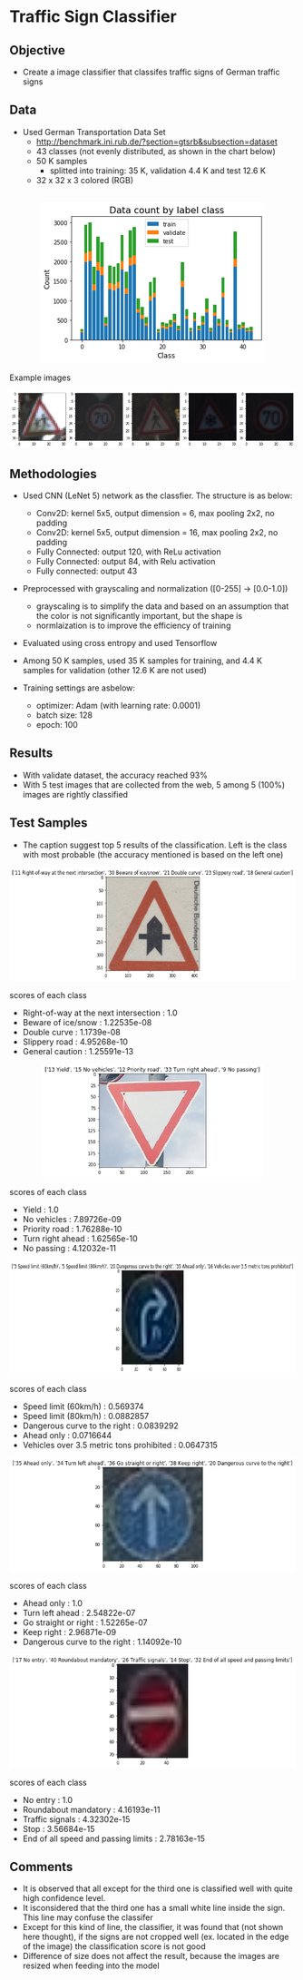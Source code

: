 # Traffic Sign Classifier 

## Objective 

- Create a image classifier that classifes traffic signs of German traffic signs 

## Data 

- Used German Transportation Data Set  
    - http://benchmark.ini.rub.de/?section=gtsrb&subsection=dataset
    - 43 classes  (not evenly distributed, as shown in the chart below)
    - 50 K samples 
        - splitted into training: 35 K, validation 4.4 K and test 12.6 K
    - 32 x 32 x 3 colored (RGB)

<p align="center">
<br>
    <img src="datacount.png">

 Example images

<img src="examples.png">
</p>

## Methodologies

- Used CNN (LeNet 5) network as the classfier. The structure is as below: 
    - Conv2D: kernel 5x5, output dimension = 6, max pooling 2x2, no padding
    - Conv2D: kernel 5x5, output dimension = 16, max pooling 2x2, no padding
    - Fully Connected: output 120, with ReLu activation
    - Fully Connected: output 84, with Relu activation
    - Fully connected: output 43

- Preprocessed with grayscaling and normalization ([0-255] -> [0.0-1.0])
    - grayscaling is to simplify the data and based on an assumption that the color is not significantly important, but the shape is
    - normlaization is to improve the efficiency of training
- Evaluated using cross entropy and used Tensorflow
- Among 50 K samples, used 35 K samples for training, and 4.4 K samples for validation (other 12.6 K are not used)

- Training settings are asbelow: 
    - optimizer: Adam (with learning rate: 0.0001)
    - batch size: 128
    - epoch: 100

## Results 
- With validate dataset, the accuracy reached 93%
- With 5 test images that are collected from the web, 5 among 5 (100%) images are rightly classified

## Test Samples 

- The caption suggest top 5 results of the classification. Left is the class with most probable (the accuracy mentioned is based on the left one)

<p align="center">
<img src="results/result1.png" height="200"> <br>
</p>    

scores of each class
- Right-of-way at the next intersection :	  1.0
- Beware of ice/snow :	  1.22535e-08
- Double curve :	  1.1739e-08
- Slippery road :	  4.95268e-10
- General caution :	  1.25591e-13


<p align="center">
<img src="results/result2.png" height="200"> <br>
</p>  

scores of each class
- Yield :	  1.0
- No vehicles :	  7.89726e-09
- Priority road :	  1.76288e-10
- Turn right ahead :	  1.62565e-10
- No passing :	  4.12032e-11

<p align="center">
<img src="results/result3.png" height="200"> <br>
</p>  

scores of each class
- Speed limit (60km/h) :	  0.569374
- Speed limit (80km/h) :	  0.0882857
- Dangerous curve to the right :	  0.0839292
- Ahead only :	  0.0716644
- Vehicles over 3.5 metric tons prohibited :	  0.0647315
   
<p align="center">
<img src="results/result4.png" height="200"> <br>
</p>  

scores of each class
- Ahead only :	  1.0
- Turn left ahead :	  2.54822e-07
- Go straight or right :	  1.52265e-07
- Keep right :	  2.96871e-09
- Dangerous curve to the right :	  1.14092e-10
   
<p align="center">
<img src="results/result5.png" height="200"> <br>
</p>  

scores of each class
- No entry :	  1.0
- Roundabout mandatory :	  4.16193e-11
- Traffic signals :	  4.32302e-15
- Stop :	  3.56684e-15
- End of all speed and passing limits :	  2.78163e-15

</p>


## Comments
- It is observed that all except for the third one is classified well with quite high confidence level. 
- It isconsidered that the third one has a small white line inside the sign. This line may confuse the classifer
- Except for this kind of line, the classifier, it was found that (not shown here thought), if the signs are not cropped well (ex. located in the edge of the image) the classification score is not good 
- Difference of size does not affect the result, because the images are resized when feeding into the model 

